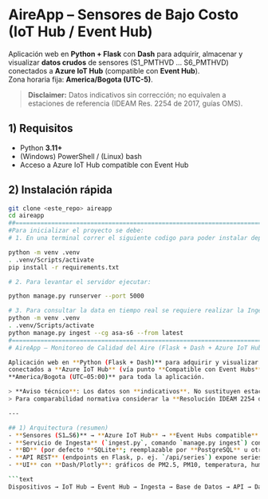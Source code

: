 # AireApp – Sensores de Bajo Costo (IoT Hub / Event Hub)

Aplicación web en **Python + Flask** con **Dash** para adquirir, almacenar y visualizar **datos crudos** de sensores (S1_PMTHVD … S6_PMTHVD) conectados a **Azure IoT Hub** (compatible con **Event Hub**).  
Zona horaria fija: **America/Bogota (UTC-5)**.

> **Disclaimer:** Datos indicativos sin corrección; no equivalen a estaciones de referencia (IDEAM Res. 2254 de 2017, guías OMS).

## 1) Requisitos
- Python **3.11+**
- (Windows) PowerShell / (Linux) bash
- Acceso a Azure IoT Hub compatible con Event Hub

## 2) Instalación rápida

```bash
git clone <este_repo> aireapp
cd aireapp
##============================================================================================================
#Para inicializar el proyecto se debe:
# 1. En una terminal correr el siguiente codigo para poder instalar dependencias en entorno virtual de python:

python -m venv .venv
. .venv/Scripts/activate        
pip install -r requirements.txt

# 2. Para levantar el servidor ejecutar:

python manage.py runserver --port 5000

# 3. Para consultar la data en tiempo real se requiere realizar la Ingesta (en otra terminal):
python -m venv .venv
. .venv/Scripts/activate  
python manage.py ingest --cg asa-s6 --from latest
#==============================================================================================================
# AireApp — Monitoreo de Calidad del Aire (Flask + Dash + Azure IoT Hub/Event Hubs)

Aplicación web en **Python (Flask + Dash)** para adquirir y visualizar datos de sensores de bajo costo
conectados a **Azure IoT Hub** (vía punto **Compatible con Event Hubs**). La zona horaria se fija en
**America/Bogota (UTC−05:00)** para toda la aplicación.

> **Aviso técnico**: Los datos son **indicativos**. No sustituyen estaciones de referencia ni redes oficiales.
> Para comparabilidad normativa considerar la **Resolución IDEAM 2254 de 2017** y guías OMS vigentes.

---

## 1) Arquitectura (resumen)
- **Sensores (S1…S6)** → **Azure IoT Hub** → **Event Hubs compatible**.
- **Servicio de Ingesta** (`ingest.py`, comando `manage.py ingest`) consume eventos y persiste en la **BD**.
- **BD** (por defecto **SQLite**; reemplazable por **PostgreSQL** u otro motor).
- **API REST** (endpoints en Flask, p. ej. `/api/series`) expone series de tiempo.
- **UI** con **Dash/Plotly**: gráficos de PM2.5, PM10, temperatura, humedad, etc.

```text
Dispositivos → IoT Hub → Event Hub → Ingesta → Base de Datos → API → Dash
